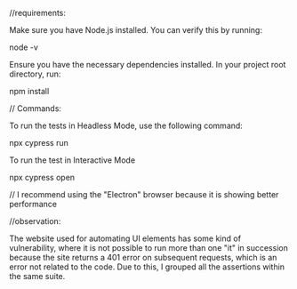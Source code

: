 //requirements: 

Make sure you have Node.js installed. You can verify this by running:

node -v

Ensure you have the necessary dependencies installed. In your project root directory, run:

npm install

// Commands:

To run the tests in Headless Mode, use the following command:

npx cypress run 

To run the test in Interactive Mode

npx cypress open 

// I recommend using the "Electron" browser because it is showing better performance 

//observation: 

The website used for automating UI elements has some kind of vulnerability, where it is not possible to run more than one "it" in succession because the site returns a 401 error on subsequent requests,
which is an error not related to the code. Due to this, I grouped all the assertions within the same suite.
